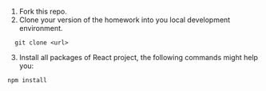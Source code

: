   1.  Fork this repo.
  2.  Clone your version of the homework into you local development environment.
  ```console 
    git clone <url>
  ```
  3.  Install all packages of React project, the following commands might help you:
  ```console
  npm install
  ```
